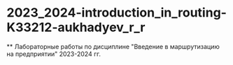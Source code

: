 # 2023_2024-introduction_in_routing-K33212-aukhadyev_r_r

** Лабораторные работы по дисциплине "Введение в маршрутизацию на предприятии" 2023-2024 гг.
